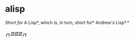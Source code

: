 alisp
=====

*Short for* A Lisp*, which is, in turn, short for* Andrew's Lisp*.*

##### ╭╮☲☲☲╭╮ #####
